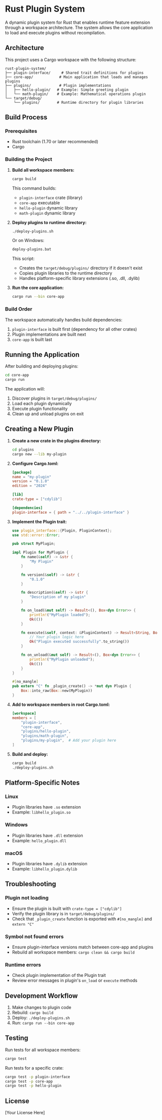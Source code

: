 # Rust Plugin System

A dynamic plugin system for Rust that enables runtime feature extension through a workspace architecture. The system allows the core application to load and execute plugins without recompilation.

## Architecture

This project uses a Cargo workspace with the following structure:

```
rust-plugin-system/
├── plugin-interface/     # Shared trait definitions for plugins
├── core-app/            # Main application that loads and manages plugins
├── plugins/             # Plugin implementations
│   ├── hello-plugin/   # Example: Simple greeting plugin
│   └── math-plugin/    # Example: Mathematical operations plugin
└── target/debug/
    └── plugins/        # Runtime directory for plugin libraries
```

## Build Process

### Prerequisites

- Rust toolchain (1.70 or later recommended)
- Cargo

### Building the Project

1. **Build all workspace members:**
   ```bash
   cargo build
   ```

   This command builds:
   - `plugin-interface` crate (library)
   - `core-app` executable
   - `hello-plugin` dynamic library
   - `math-plugin` dynamic library

2. **Deploy plugins to runtime directory:**
   ```bash
   ./deploy-plugins.sh
   ```
   
   Or on Windows:
   ```cmd
   deploy-plugins.bat
   ```

   This script:
   - Creates the `target/debug/plugins/` directory if it doesn't exist
   - Copies plugin libraries to the runtime directory
   - Handles platform-specific library extensions (.so, .dll, .dylib)

3. **Run the core application:**
   ```bash
   cargo run --bin core-app
   ```

### Build Order

The workspace automatically handles build dependencies:
1. `plugin-interface` is built first (dependency for all other crates)
2. Plugin implementations are built next
3. `core-app` is built last

## Running the Application

After building and deploying plugins:

```bash
cd core-app
cargo run
```

The application will:
1. Discover plugins in `target/debug/plugins/`
2. Load each plugin dynamically
3. Execute plugin functionality
4. Clean up and unload plugins on exit

## Creating a New Plugin

1. **Create a new crate in the plugins directory:**
   ```bash
   cd plugins
   cargo new --lib my-plugin
   ```

2. **Configure Cargo.toml:**
   ```toml
   [package]
   name = "my-plugin"
   version = "0.1.0"
   edition = "2024"

   [lib]
   crate-type = ["cdylib"]

   [dependencies]
   plugin-interface = { path = "../../plugin-interface" }
   ```

3. **Implement the Plugin trait:**
   ```rust
   use plugin_interface::{Plugin, PluginContext};
   use std::error::Error;

   pub struct MyPlugin;

   impl Plugin for MyPlugin {
       fn name(&self) -> &str {
           "My Plugin"
       }

       fn version(&self) -> &str {
           "0.1.0"
       }

       fn description(&self) -> &str {
           "Description of my plugin"
       }

       fn on_load(&mut self) -> Result<(), Box<dyn Error>> {
           println!("MyPlugin loaded");
           Ok(())
       }

       fn execute(&self, context: &PluginContext) -> Result<String, Box<dyn Error>> {
           // Your plugin logic here
           Ok("Plugin executed successfully".to_string())
       }

       fn on_unload(&mut self) -> Result<(), Box<dyn Error>> {
           println!("MyPlugin unloaded");
           Ok(())
       }
   }

   #[no_mangle]
   pub extern "C" fn _plugin_create() -> *mut dyn Plugin {
       Box::into_raw(Box::new(MyPlugin))
   }
   ```

4. **Add to workspace members in root Cargo.toml:**
   ```toml
   [workspace]
   members = [
       "plugin-interface",
       "core-app",
       "plugins/hello-plugin",
       "plugins/math-plugin",
       "plugins/my-plugin",  # Add your plugin here
   ]
   ```

5. **Build and deploy:**
   ```bash
   cargo build
   ./deploy-plugins.sh
   ```

## Platform-Specific Notes

### Linux
- Plugin libraries have `.so` extension
- Example: `libhello_plugin.so`

### Windows
- Plugin libraries have `.dll` extension
- Example: `hello_plugin.dll`

### macOS
- Plugin libraries have `.dylib` extension
- Example: `libhello_plugin.dylib`

## Troubleshooting

### Plugin not loading
- Ensure the plugin is built with `crate-type = ["cdylib"]`
- Verify the plugin library is in `target/debug/plugins/`
- Check that `_plugin_create` function is exported with `#[no_mangle]` and `extern "C"`

### Symbol not found errors
- Ensure plugin-interface versions match between core-app and plugins
- Rebuild all workspace members: `cargo clean && cargo build`

### Runtime errors
- Check plugin implementation of the Plugin trait
- Review error messages in plugin's `on_load` or `execute` methods

## Development Workflow

1. Make changes to plugin code
2. Rebuild: `cargo build`
3. Deploy: `./deploy-plugins.sh`
4. Run: `cargo run --bin core-app`

## Testing

Run tests for all workspace members:
```bash
cargo test
```

Run tests for a specific crate:
```bash
cargo test -p plugin-interface
cargo test -p core-app
cargo test -p hello-plugin
```

## License

[Your License Here]
